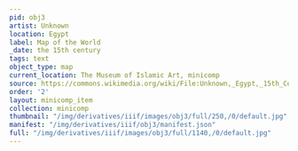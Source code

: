 ```yaml
---
pid: obj3
artist: Unknown
location: Egypt
label: Map of the World
_date: the 15th century
tags: text
object_type: map
current_location: The Museum of Islamic Art, minicomp
source: https://commons.wikimedia.org/wiki/File:Unknown,_Egypt,_15th_Century_-_Map_of_World_-_Google_Art_Project.jpg
order: '2'
layout: minicomp_item
collection: minicomp
thumbnail: "/img/derivatives/iiif/images/obj3/full/250,/0/default.jpg"
manifest: "/img/derivatives/iiif/obj3/manifest.json"
full: "/img/derivatives/iiif/images/obj3/full/1140,/0/default.jpg"
---
```

